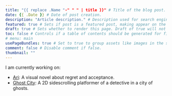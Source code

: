```yaml
---
title: "{{ replace .Name "-" " " | title }}" # Title of the blog post.
date: {{ .Date }} # Date of post creation.
description: "Article description." # Description used for search engine.
featured: true # Sets if post is a featured post, making appear on the home page side bar.
draft: true # Sets whether to render this page. Draft of true will not be rendered.
toc: false # Controls if a table of contents should be generated for first-level links automatically.
# menu: main
usePageBundles: true # Set to true to group assets like images in the same folder as this post.
comment: false # Disable comment if false.
thumbnail: ""
---
```




I am currently working on:
* [Ari](/ari): A visual novel about regret and acceptance.
* [Ghost City](/ghostcity): A 2D sidescrolling platformer of a detective in a city of ghosts.

